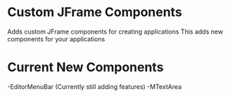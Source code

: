 # Custom JFrame Components
Adds custom JFrame components for creating applications
This adds new components for your applications

# Current New Components
  -EditorMenuBar (Currently still adding features)
  -MTextArea
